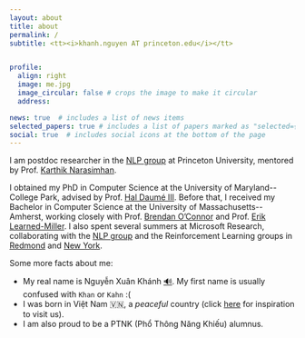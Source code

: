 ```yaml
---
layout: about
title: about
permalink: /
subtitle: <tt><i>khanh.nguyen AT princeton.edu</i></tt>


profile:
  align: right
  image: me.jpg
  image_circular: false # crops the image to make it circular
  address: 

news: true  # includes a list of news items
selected_papers: true # includes a list of papers marked as "selected={true}"
social: true  # includes social icons at the bottom of the page
---
```


I am postdoc researcher in the [NLP group](https://princeton-nlp.github.io/) at Princeton University, mentored by Prof. [Karthik Narasimhan](https://www.cs.princeton.edu/~karthikn/).

I obtained my PhD in Computer Science at the University of Maryland--College Park, advised by Prof. [Hal Daumé III](https://www.umiacs.umd.edu/~hal/). Before that, I received my Bachelor in Computer Science at the University of Massachusetts--Amherst, working closely with Prof. [Brendan O’Connor](http://brenocon.com/) and Prof. [Erik Learned-Miller](http://people.cs.umass.edu/~elm/).
I also spent several summers at Microsoft Research, collaborating with the [NLP group](https://www.microsoft.com/en-us/research/group/natural-language-processing) and the Reinforcement Learning groups in [Redmond](https://www.microsoft.com/en-us/research/group/reinforcement-learning-redmond/) and [New York](https://www.microsoft.com/en-us/research/lab/microsoft-research-new-york).

Some more facts about me:
* My real name is Nguyễn Xuân Khánh <a href="{{ site.urlimg }}/media/my_name.mp3" target="_blank">:loud_sound:</a>. My first name is usually confused with `Khan` or `Kahn` :(
* I was born in Việt Nam :vietnam:</a>, a *peaceful* country (click [here](https://youtu.be/3FqtRWLlg9k) for inspiration to visit us).
* I am also proud to be a PTNK (Phổ Thông Năng Khiếu) alumnus.
